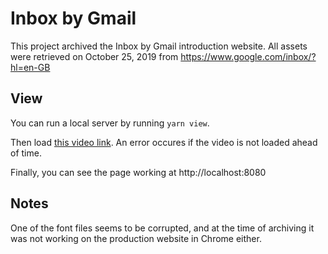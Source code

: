 # Inbox by Gmail

This project archived the Inbox by Gmail introduction website. All assets were retrieved on October 25, 2019 from https://www.google.com/inbox/?hl=en-GB

## View

You can run a local server by running `yarn view`.

Then load [this video link](http://localhost:8080/assets/videos/logo-intro.webm). An error occures if the video is not loaded ahead of time.

Finally, you can see the page working at http://localhost:8080

## Notes

One of the font files seems to be corrupted, and at the time of archiving it was not working on the production website in Chrome either.